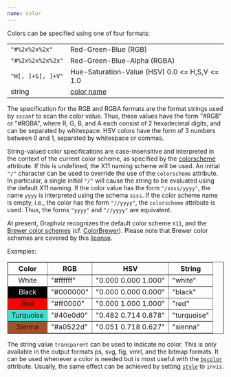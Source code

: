 ```yaml
---
name: color
---
```

Colors can be specified using one of four formats:

<TABLE>
  <TR>
    <TD><CODE>"#%2x%2x%2x"</CODE></TD>
    <TD>Red-Green-Blue (RGB)</TD>
  </TR>
  <TR>
    <TD><CODE>"#%2x%2x%2x%2x"</CODE></TD>
    <TD>Red-Green-Blue-Alpha (RGBA)</TD>
  </TR>
  <TR>
    <TD><CODE>"H[,&#160;]+S[,&#160;]+V"</CODE></TD>
    <TD>Hue-Saturation-Value (HSV) 0.0 &lt;= H,S,V &lt;= 1.0</TD>
  </TR>
  <TR>
    <TD>string</TD>
    <TD><A HREF="colors.html">color name</A></TD>
  </TR>
</TABLE>

The specification for the RGB and RGBA formats are the format strings used by
`sscanf` to scan the color value. Thus, these values have the form "#RGB" or
"#RGBA", where R, G, B, and A each consist of 2 hexadecimal digits, and can
be separated by whitespace. HSV colors have the form of 3 numbers between 0
and 1, separated by whitespace or commas.

String-valued color specifications are case-insensitive and interpreted in
the context of the current color scheme, as specified by the
[colorscheme](#d:colorscheme) attribute. If this is undefined, the X11 naming
scheme will be used. An initial `"/"` character can be used to override the
use of the `colorscheme` attribute. In particular, a single initial `"/"`
will cause the string to be evaluated using the default X11 naming. If the
color value has the form `"/ssss/yyyy"`, the name `yyyy` is interpreted using
the schema `ssss`. If the color scheme name is empty, i.e., the color has the
form `"//yyyy"`, the `colorscheme` attribute is used. Thus, the forms
`"yyyy"` and `"//yyyy"` are equivalent.

At present, Graphviz recognizes the default color scheme `X11`, and the
[Brewer color schemes](colors.html#brewer) (cf.
[ColorBrewer](http://www.personal.psu.edu/faculty/c/a/cab38/ColorBrewer/ColorBrewer_intro.html)).
Please note that Brewer color schemes are covered by this
[license](colors.html#brewer_license).

Examples:

<TABLE border=1>
  <TR>
    <TH>Color</TH>
    <TH>RGB</TH>
    <TH>HSV</TH>
    <TH>String</TH>
  </TR>
  <TR>
    <TD style="background-color: #ffffff; text-align: center;">White</TD>
    <TD>"#ffffff"</TD>
    <TD>"0.000 0.000 1.000"</TD>
    <TD>"white"</TD>
  </TR>
  <TR>
    <TD style="background-color: #000000; color: white; text-align: center;">Black</TD>
    <TD>"#000000"</TD>
    <TD>"0.000 0.000 0.000"</TD>
    <TD>"black"</TD>
  </TR>
  <TR>
    <TD style="background-color: #ff0000; text-align: center;">Red</TD>
    <TD>"#ff0000"</TD>
    <TD>"0.000 1.000 1.000"</TD>
    <TD>"red"</TD>
  </TR>
  <TR>
    <TD style="background-color: #40e0d0; text-align: center;">Turquoise</TD>
    <TD>"#40e0d0"</TD>
    <TD>"0.482 0.714 0.878"</TD>
    <TD>"turquoise"</TD>
  </TR>
  <TR>
    <TD style="background-color: #a0522d; text-align: center;">Sienna</TD>
    <TD>"#a0522d"</TD>
    <TD>"0.051 0.718 0.627"</TD>
    <TD>"sienna"</TD>
  </TR>
</TABLE>

The string value `transparent` can be used to indicate no color. This is only
available in the output formats ps, svg, fig, vmrl, and the bitmap formats.
It can be used whenever a color is needed but is most useful with the
[`bgcolor`](#d:bgcolor) attribute. Usually, the same effect can be achieved by
setting [`style`](#d:style) to `invis`.
